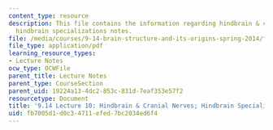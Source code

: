 ```yaml
---
content_type: resource
description: This file contains the information regarding hindbrain & cranial nerves;
  hindbrain specializations notes.
file: /media/courses/9-14-brain-structure-and-its-origins-spring-2014/fb7005d1d0c34711efed7bc2034ed6f4_MIT9_14S14_Lecture10.pdf
file_type: application/pdf
learning_resource_types:
- Lecture Notes
ocw_type: OCWFile
parent_title: Lecture Notes
parent_type: CourseSection
parent_uid: 19224a13-4dc2-853c-831d-7eaf353e57f2
resourcetype: Document
title: '9.14 Lecture 10: Hindbrain & Cranial Nerves; Hindbrain Specializations Notes'
uid: fb7005d1-d0c3-4711-efed-7bc2034ed6f4
---
```

